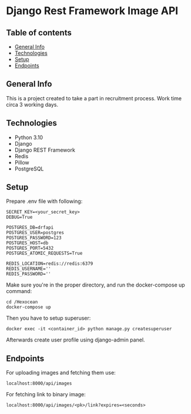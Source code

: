 # Django Rest Framework Image API

## Table of contents
* [General Info](#general-info)
* [Technologies](#technologies)
* [Setup](#setup)
* [Endpoints](#endpoints)

## General Info

This is a project created to take a part in recruitment process. Work time circa 3 working days.

## Technologies

* Python 3.10
* Django
* Django REST Framework
* Redis
* Pillow
* PostgreSQL

## Setup

Prepare .env file with following:
```
SECRET_KEY=<your_secret_key>
DEBUG=True

POSTGRES_DB=drfapi
POSTGRES_USER=postgres
POSTGRES_PASSWORD=123
POSTGRES_HOST=db
POSTGRES_PORT=5432
POSTGRES_ATOMIC_REQUESTS=True

REDIS_LOCATION=redis://redis:6379
REDIS_USERNAME=''
REDIS_PASSWORD=''
```

Make sure you're in the proper directory, and run the docker-compose up command:


```
cd /Hexocean
docker-compose up
```

Then you have to setup superuser:

```
docker exec -it <container_id> python manage.py createsuperuser
```

Afterwards create user profile using django-admin panel.

## Endpoints

For uploading images and fetching them use:
```
localhost:8000/api/images
```

For fetching link to binary image:

```
localhost:8000/api/images/<pk>/link?expires=<seconds>
```





